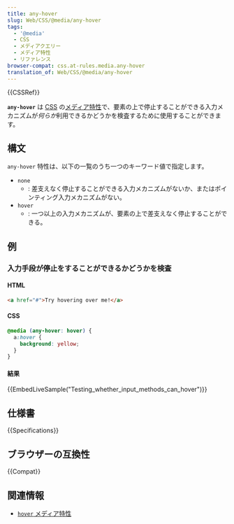 ```yaml
---
title: any-hover
slug: Web/CSS/@media/any-hover
tags:
  - '@media'
  - CSS
  - メディアクエリー
  - メディア特性
  - リファレンス
browser-compat: css.at-rules.media.any-hover
translation_of: Web/CSS/@media/any-hover
---
```

{{CSSRef}}

**`any-hover`** は [CSS](/ja/docs/Web/CSS) の[メディア特性](/ja/docs/Web/CSS/@media#メディア特性)で、要素の上で停止することができる入力メカニズムが*何らか*利用できるかどうかを検査するために使用することができます。

## 構文

`any-hover` 特性は、以下の一覧のうち一つのキーワード値で指定します。

- `none`
  - : 差支えなく停止することができる入力メカニズムがないか、またはポインティング入力メカニズムがない。
- `hover`
  - : 一つ以上の入力メカニズムが、要素の上で差支えなく停止することができる。

## 例

### 入力手段が停止をすることができるかどうかを検査

#### HTML

```html
<a href="#">Try hovering over me!</a>
```

#### CSS

```css
@media (any-hover: hover) {
  a:hover {
    background: yellow;
  }
}
```

#### 結果

{{EmbedLiveSample("Testing_whether_input_methods_can_hover")}}

## 仕様書

{{Specifications}}

## ブラウザーの互換性

{{Compat}}

## 関連情報

- [`hover` メディア特性](/ja/docs/Web/CSS/@media/hover)

